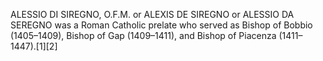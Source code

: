 ALESSIO DI SIREGNO, O.F.M. or ALEXIS DE SIREGNO or ALESSIO DA SEREGNO was a Roman Catholic prelate who served as Bishop of Bobbio (1405–1409), Bishop of Gap (1409–1411), and Bishop of Piacenza (1411–1447).[1][2]
